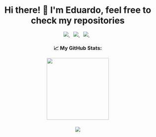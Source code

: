 
<h1 align='center'>
 Hi there! 👋  I'm Eduardo, feel free to check my repositories
</h1>


<p align='center'>
  <a href="https://github.com/edwardmartins?tab=repositories" target="blank">
   <img src="https://img.shields.io/badge/-Repositories-828091?style=for-the-badge&logo=Github&logoColor=white&link=https://github.com/edwardmartins/Projects"/>
 </a> &nbsp;&nbsp;
  <a href="https://www.linkedin.com/in/edwardmartins/">
    <img src="https://img.shields.io/badge/linkedin-%230077B5.svg?&style=for-the-badge&logo=linkedin&logoColor=white"/>
  </a> &nbsp;&nbsp;
  <a href="mailto:edwardmartinse@gmail.com">
    <img src="https://img.shields.io/badge/Gmail-D14836?style=for-the-badge&logo=gmail&logoColor=white" />        
  </a> &nbsp;&nbsp;  
</p>

<h3 align='center'>
  <p>📈 My GitHub Stats:</p>
  <img height="200em" src="https://github-readme-stats.vercel.app/api/top-langs/?username=edwardmartins&exclude_repo=KNN-Image-Classification&show_icons=true&hide_border=false&layout=compact&langs_count=4"/>
</h3>

<h3 align='center'>
<a href="https://github.com/edwardmartins/github-profile-views-counter">
    <img src="https://komarev.com/ghpvc/?username=edwardmartins">
</a>
</h3>
